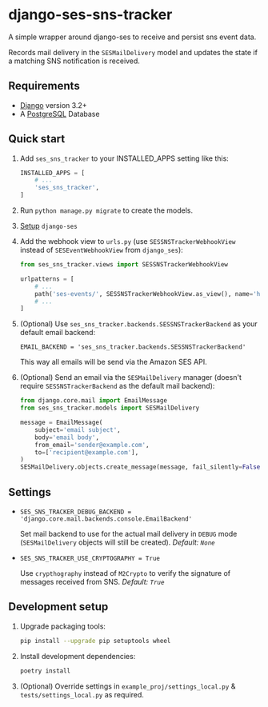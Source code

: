# django-ses-sns-tracker
A simple wrapper around django-ses to receive and persist sns event data.

Records mail delivery in the `SESMailDelivery` model and updates the state if a matching SNS notification is received.


## Requirements

- [Django](https://www.djangoproject.com) version 3.2+
- A [PostgreSQL](https://www.postgresql.org/) Database


## Quick start

1. Add `ses_sns_tracker` to your INSTALLED_APPS setting like this:

    ```python
    INSTALLED_APPS = [
        # ...
        'ses_sns_tracker',
    ]
    ```

2. Run `python manage.py migrate` to create the models.

3. [Setup](https://github.com/django-ses/django-ses#full-list-of-settings) `django-ses`

4. Add the webhook view to `urls.py` (use `SESSNSTrackerWebhookView` instead of `SESEventWebhookView` from `django_ses`):

    ```python
    from ses_sns_tracker.views import SESSNSTrackerWebhookView

    urlpatterns = [
        # ...
        path('ses-events/', SESSNSTrackerWebhookView.as_view(), name='handle-event-webhook'),
        # ...
    ]
    ```

5. (Optional) Use `ses_sns_tracker.backends.SESSNSTrackerBackend` as your default email backend:

    ```
    EMAIL_BACKEND = 'ses_sns_tracker.backends.SESSNSTrackerBackend'
    ```

    This way all emails will be send via the Amazon SES API.

6. (Optional) Send an email via the `SESMailDelivery` manager (doesn't require `SESSNSTrackerBackend`
    as the default mail backend):

    ```python
    from django.core.mail import EmailMessage
    from ses_sns_tracker.models import SESMailDelivery

    message = EmailMessage(
        subject='email subject',
        body='email body',
        from_email='sender@example.com',
        to=['recipient@example.com'],
    )
    SESMailDelivery.objects.create_message(message, fail_silently=False, fake_delivery=False)
    ```


## Settings

- `SES_SNS_TRACKER_DEBUG_BACKEND = 'django.core.mail.backends.console.EmailBackend'`

    Set mail backend to use for the actual mail delivery in `DEBUG` mode (`SESMailDelivery` objects
    will still be created).
    *Default: `None`*

- `SES_SNS_TRACKER_USE_CRYPTOGRAPHY = True`

    Use `crypthography` instead of `M2Crypto` to verify the signature of messages received from SNS.
    *Default: `True`*


## Development setup

1. Upgrade packaging tools:

    ```bash
    pip install --upgrade pip setuptools wheel
    ```

2. Install development dependencies:

    ```bash
    poetry install
    ```

3. (Optional) Override settings in `example_proj/settings_local.py` & `tests/settings_local.py` as required.
